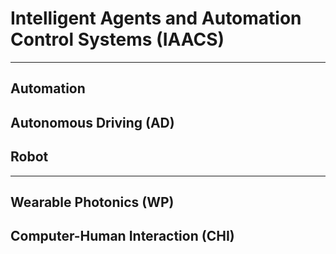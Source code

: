 # Intelligent Agents and Automation Control Systems (IAACS)

******

## Automation

## Autonomous Driving (AD)

## Robot

******

## Wearable Photonics (WP)

## Computer-Human Interaction (CHI)
